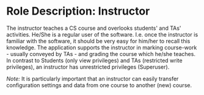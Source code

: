 Role Description: Instructor
============================

The instructor teaches a CS course and overlooks students' and TAs' activities. He/She is a regular user of the software. I.e. once the instructor is familiar with the software, it should be very easy for him/her to recall this knowledge. The application supports the instructor in marking course-work - usually conveyed by TAs - and grading the course which he/she teaches. In contrast to Students (only view privileges) and TAs (restricted write privileges), an instructor has unrestricted privileges (Superuser).

*Note:* It is particularly important that an instructor can easily transfer configuration settings and data from one course to another (new) course.
